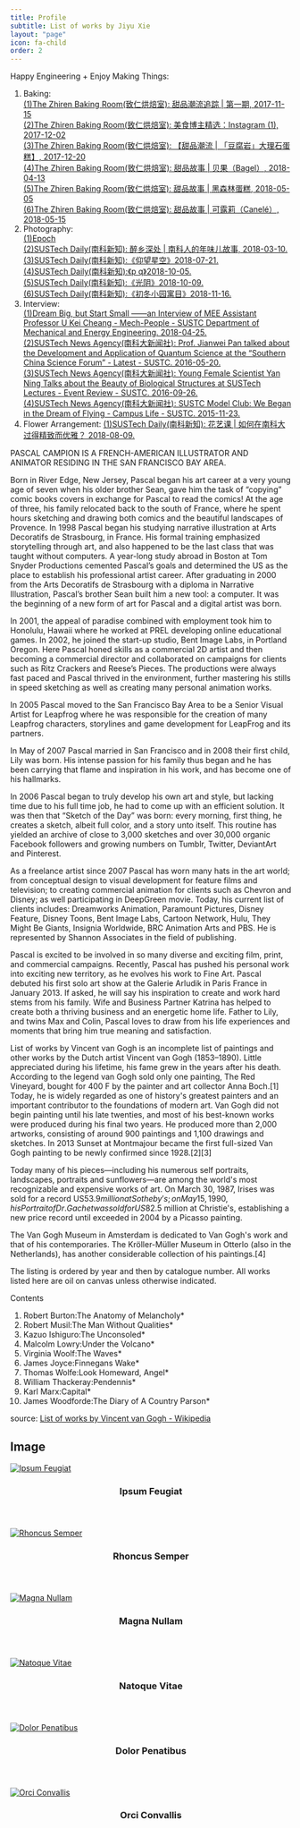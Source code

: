```yaml
---
title: Profile
subtitle: List of works by Jiyu Xie
layout: "page"
icon: fa-child
order: 2
---
```


Happy Engineering + Enjoy Making Things:

<!-- PASCAL CAMPION -->

1. Baking: <br/>
[(1)The Zhiren Baking Room(致仁烘焙室): 甜品潮流追踪 | 第一期, 2017-11-15](
https://mp.weixin.qq.com/s?__biz=MzUxNzQ0MTc0Mg==&mid=2247483695&idx=1&sn=17b546989fa409a55026984494097bd9&chksm=f999508eceeed9981c6d234a2ea846ae81bb832c439d87cd25703dce91bd1ce0a2d2d8e114a6&mpshare=1&scene=23&srcid=1124GVLwQmfOc10huVFEhxEj#rd) <br/> 
[(2)The Zhiren Baking Room(致仁烘焙室): 美食博主精选：Instagram (1), 2017-12-02](
https://mp.weixin.qq.com/s?__biz=MzUxNzQ0MTc0Mg==&mid=2247483695&idx=1&sn=17b546989fa409a55026984494097bd9&chksm=f999508eceeed9981c6d234a2ea846ae81bb832c439d87cd25703dce91bd1ce0a2d2d8e114a6&mpshare=1&scene=23&srcid=1124GVLwQmfOc10huVFEhxEj#rd) <br/> 
[(3)The Zhiren Baking Room(致仁烘焙室): 【甜品潮流 | 「豆腐岩」大理石蛋糕】, 2017-12-20](
https://mp.weixin.qq.com/s?__biz=MzUxNzQ0MTc0Mg==&mid=2247483728&idx=1&sn=8844f15a93cfc82466b14b54dfa792ce&chksm=f99950f1ceeed9e730e52121afe5b606c4073b1cc84ca3710730b0a04027ceb28b3924b2dd34&mpshare=1&scene=23&srcid=11243PKD5A4ViyRhftddzpUf#rd) <br/> 
[(4)The Zhiren Baking Room(致仁烘焙室): 甜品故事 | 贝果（Bagel）, 2018-04-13](
https://mp.weixin.qq.com/s?__biz=MzUxNzQ0MTc0Mg==&mid=2247483770&idx=1&sn=ccdf80137f99d18e6de68534d28cd4ad&chksm=f99950dbceeed9cd3de857c26cd1b22c40d35ece2f81feb8d9f48243a30159e210f8990fcee5&mpshare=1&scene=23&srcid=1124qcmPHmMTArBfjdMLKZHH#rd) <br/> 
[(5)The Zhiren Baking Room(致仁烘焙室): 甜品故事 | 黑森林蛋糕, 2018-05-05](
https://mp.weixin.qq.com/s?__biz=MzUxNzQ0MTc0Mg==&mid=2247483808&idx=1&sn=627e9afbcdaf555b134784044160e667&chksm=f9995001ceeed9176149f1d0607e1e7f851e14193107746361ddc1a8dbc84800f6d342ca7d8e&mpshare=1&scene=23&srcid=1124CgC2wsJz6KfQN9NipQqV#rd) <br/> 
[(6)The Zhiren Baking Room(致仁烘焙室): 甜品故事 | 可露莉（Canelé）, 2018-05-15](
https://mp.weixin.qq.com/s?__biz=MzUxNzQ0MTc0Mg==&mid=2247483825&idx=1&sn=653eaa0bdcbd5f64e20c91be23e66022&chksm=f9995010ceeed906fa79e691856bda8fc16e43ad21ce76a8768c7c6d3cb6e5941ff39775fdd2&mpshare=1&scene=23&srcid=1124sJVvXFk1eB4FnO9bEDnB#rd) <br/> 
2. Photography: <br/>
[(1)Epoch](https://jiyu-xie.github.io/Portfolio/) <br/> 
[(2)SUSTech Daily(南科新知): 醉乡深处 | 南科人的年味儿故事, 2018-03-10.](https://mp.weixin.qq.com/s?__biz=MzIzMzMyNDY4NA==&mid=2247485182&idx=1&sn=12d0959bc5fd6a52eb56cd08bc0d9b0a&chksm=e8862f1ddff1a60bde8ab3257e83d5cae32124a3fe90bc7cb5c30454efe6b1f0f24039a739cf&mpshare=1&scene=23&srcid=1007XoqfEVPy2zycsKQ2h2lH#rd) <br/> 
[(3)SUSTech Daily(南科新知):《仰望星空》2018-07-21.](
https://mp.weixin.qq.com/s?t=pages/image_detail&scene=23&__biz=MzIzMzMyNDY4NA==&mid=2247485737&idx=1&sn=b26abd8b24fca2ed6d1efe0e72b15a7f#wechat_redirect) <br/>
[(4)SUSTech Daily(南科新知):《p q》2018-10-05.](
https://mp.weixin.qq.com/s?__biz=MzIzMzMyNDY4NA==&mid=2247486134&idx=2&sn=2e1f314eef9f8b04ea04a2f4afcbe5de&chksm=e8862355dff1aa43d0d2383c05c935f0213ef1c3e941ec8fad865f3f8c07c8be1f4539f96a8d&mpshare=1&scene=23&srcid=1124Kay5njCIGDvAYMEwAmxO#rd) <br/>
[(5)SUSTech Daily(南科新知):《光阴》2018-10-09.](
https://mp.weixin.qq.com/s?__biz=MzIzMzMyNDY4NA==&mid=2247486166&idx=2&sn=4cb8a73bb95ce95c17a67916cbafbe43&chksm=e8862335dff1aa230700cc9cbb22c9f6e9ccd09687d26017c76f419deccba125fe876f069ec7&mpshare=1&scene=23&srcid=1124GIPoFknIMVewNgZSmFTW#rd) <br/> 
[(6)SUSTech Daily(南科新知):《初冬小园寓目》2018-11-16.](
https://mp.weixin.qq.com/s?__biz=MzIzMzMyNDY4NA==&mid=2247486359&idx=3&sn=796e813d5b2e7070a3178427df2b477b&chksm=e8862274dff1ab62f91c5cf3eae49ef1833807e393c9ee07d20d6f1ec9f09ef2adbecc7f38a1&mpshare=1&scene=23&srcid=1124rJT4QXCu6jcBsT4T4HZM#rd) <br/> 
3. Interview: <br/>
[(1)Dream Big, but Start Small ——an Interview of MEE Assistant Professor U Kei Cheang - Mech-People - SUSTC Department of Mechanical and Energy Engineering. 2018-04-25.](http://mee.sustc.edu.cn/2018/spotlight_0425/609.html) <br/>
[(2)SUSTech News Agency(南科大新闻社): Prof. Jianwei Pan talked about the Development and Application of Quantum Science at the “Southern China Science Forum” - Latest - SUSTC. 2016-05-20.](http://www.sustc.edu.cn/en/news_events_1_1/1340) <br/> 
[(3)SUSTech News Agency(南科大新闻社): Young Female Scientist Yan Ning Talks about the Beauty of Biological Structures at SUSTech Lectures - Event Review - SUSTC. 2016-09-26.](http://www.sustc.edu.cn/en/research_jiaoliu/1680) <br/>
[(4)SUSTech News Agency(南科大新闻社): SUSTC Model Club: We Began in the Dream of Flying - Campus Life - SUSTC. 2015-11-23.](http://www.sustc.edu.cn/en/news_events_1_3/1027) <br/>
4. Flower Arrangement:
[(1)SUSTech Daily(南科新知): 花艺课 | 如何在南科大过得精致而优雅？ 2018-08-09.](
https://mp.weixin.qq.com/s?__biz=MzIzMzMyNDY4NA==&mid=2247485824&idx=1&sn=b8dc799fc0ec6f32563271e07d9544f3&chksm=e8862063dff1a9755ff1a865974e0961e0245433e299c9ad74af377ddc2bbf3904103e4d3e5a&mpshare=1&scene=23&srcid=1124UyghF5F1IteC2rG8fCOB#rd) <br/>

PASCAL CAMPION IS A FRENCH-AMERICAN ILLUSTRATOR AND ANIMATOR RESIDING IN THE SAN FRANCISCO BAY AREA.

Born in River Edge, New Jersey, Pascal began his art career at a very young age of seven when his older brother Sean, gave him the task of “copying” comic books covers in exchange for Pascal to read the comics!  At the age of three, his family relocated back to the south of France, where he spent hours sketching and drawing both comics and the beautiful landscapes of Provence.  In 1998 Pascal began his studying narrative illustration at Arts Decoratifs de Strasbourg, in France.  His formal training emphasized storytelling through art, and also happened to be the last class that was taught without computers.  A year-long study abroad in Boston at Tom Snyder Productions cemented Pascal’s goals and determined the US as the place to establish his professional artist career. After graduating in 2000 from the Arts Decoratifs de Strasbourg with a diploma in Narrative Illustration, Pascal’s brother Sean built him a new tool: a computer. It was the beginning of a new form of art for Pascal and a digital artist was born.

In 2001, the appeal of paradise combined with employment took him to Honolulu, Hawaii where he worked at PREL developing online educational games. In 2002, he joined the start-up studio, Bent Image Labs, in Portland Oregon.  Here Pascal honed skills as a commercial 2D artist and then becoming a commercial director and collaborated on campaigns for clients such as Ritz Crackers and Reese’s Pieces.  The productions were always fast paced and Pascal thrived in the environment, further mastering his stills in speed sketching as well as creating many personal animation works.

In 2005 Pascal moved to the San Francisco Bay Area to be a Senior Visual Artist for Leapfrog where he was responsible for the creation of many Leapfrog characters, storylines and game development for LeapFrog and its partners.

In May of 2007 Pascal married in San Francisco and in 2008 their first child, Lily was born. His intense passion for his family thus began and he has been carrying that flame and inspiration in his work, and has become one of his hallmarks.

In 2006 Pascal began to truly develop his own art and style, but lacking time due to his full time job, he had to come up with an efficient solution.  It was then that “Sketch of the Day” was born: every morning, first thing, he creates a sketch, albeit full color, and a story unto itself. This routine has yielded an archive of close to 3,000 sketches and over 30,000 organic Facebook followers and growing numbers on Tumblr, Twitter, DeviantArt and Pinterest.

As a freelance artist since 2007 Pascal has worn many hats in the art world; from conceptual design to visual development for feature films and television; to creating commercial animation for clients such as Chevron and Disney; as well participating in DeepGreen movie. Today, his current list of clients includes: Dreamworks Animation, Paramount Pictures, Disney Feature, Disney Toons, Bent Image Labs, Cartoon Network, Hulu, They Might Be Giants, Insignia Worldwide, BRC Animation Arts and PBS.  He is represented by Shannon Associates in the field of publishing.

Pascal is excited to be involved in so many diverse and exciting film, print, and commercial campaigns. Recently, Pascal has pushed his personal work into exciting new territory, as he evolves his work to Fine Art.  Pascal debuted his first solo art show at the Galerie Arludik in Paris France in January 2013.  If asked, he will say his inspiration to create and work hard stems from his family. Wife and Business Partner Katrina has helped to create both a thriving business and an energetic home life. Father to Lily, and twins Max and Colin, Pascal loves to draw from his life experiences and moments that bring him true meaning and satisfaction.

<!-- Vincent van Gogh -->

List of works by Vincent van Gogh is an incomplete list of paintings and other works by the Dutch artist Vincent van Gogh (1853–1890). Little appreciated during his lifetime, his fame grew in the years after his death. According to the legend van Gogh sold only one painting, The Red Vineyard, bought for 400 F by the painter and art collector Anna Boch.[1] Today, he is widely regarded as one of history's greatest painters and an important contributor to the foundations of modern art. Van Gogh did not begin painting until his late twenties, and most of his best-known works were produced during his final two years. He produced more than 2,000 artworks, consisting of around 900 paintings and 1,100 drawings and sketches. In 2013 Sunset at Montmajour became the first full-sized Van Gogh painting to be newly confirmed since 1928.[2][3]

Today many of his pieces—including his numerous self portraits, landscapes, portraits and sunflowers—are among the world's most recognizable and expensive works of art. On March 30, 1987, Irises was sold for a record US$53.9 million at Sotheby's; on May 15, 1990, his Portrait of Dr. Gachet was sold for US$82.5 million at Christie's, establishing a new price record until exceeded in 2004 by a Picasso painting.

The Van Gogh Museum in Amsterdam is dedicated to Van Gogh's work and that of his contemporaries. The Kröller-Müller Museum in Otterlo (also in the Netherlands), has another considerable collection of his paintings.[4]

The listing is ordered by year and then by catalogue number. All works listed here are oil on canvas unless otherwise indicated.

Contents
1. Robert Burton:The Anatomy of Melancholy*
2. Robert Musil:The Man Without Qualities*
3. Kazuo Ishiguro:The Unconsoled*
4. Malcolm Lowry:Under the Volcano*
5. Virginia Woolf:The Waves*
6. James Joyce:Finnegans Wake*
7. Thomas Wolfe:Look Homeward, Angel*
8. William Thackeray:Pendennis*
9. Karl Marx:Capital*
10. James Woodforde:The Diary of A Country Parson*

source: [List of works by Vincent van Gogh - Wikipedia](https://en.wikipedia.org/wiki/List_of_works_by_Vincent_van_Gogh)

<!-- PASCAL CAMPION -->

<!-- Image -->
<h2>Image</h2>

<div class="row">
    <div class="4u 12u$(mobile)">
      <div class="item">
        <a href="#" class="image fit"><img src="{{ 'assets/images/fulls/pic02.jpg' | relative_url }}" alt="Ipsum Feugiat" /></a>
        <header>
          <h3>Ipsum Feugiat</h3>
        </header>
      </div>
      <div class="item">
        <a href="#" class="image fit"><img src="{{ 'assets/images/fulls/pic03.jpg' | relative_url }}" alt="Rhoncus Semper" /></a>
        <header>
          <h3>Rhoncus Semper</h3>
        </header>
      </div>
    </div>
    <div class="4u 12u$(mobile)">
      <div class="item">
        <a href="#" class="image fit"><img src="{{ 'assets/images/fulls/pic04.jpg' | relative_url }}" alt="Magna Nullam" /></a>
        <header>
          <h3>Magna Nullam</h3>
        </header>
      </div>
      <div class="item">
        <a href="#" class="image fit"><img src="{{ 'assets/images/fulls/pic05.jpg' | relative_url }}" alt="Natoque Vitae" /></a>
        <header>
          <h3>Natoque Vitae</h3>
        </header>
      </div>
    </div>
    <div class="4u$ 12u$(mobile)">
      <div class="item">
        <a href="#" class="image fit"><img src="{{ 'assets/images/fulls/pic06.jpg' | relative_url }}" alt="Dolor Penatibus" /></a>
        <header>
          <h3>Dolor Penatibus</h3>
        </header>
      </div>
      <div class="item">
        <a href="#" class="image fit"><img src="{{ 'assets/images/fulls/pic07.jpg' | relative_url }}" alt="Orci Convallis" /></a>
        <header>
          <h3>Orci Convallis</h3>
        </header>
      </div>
    </div>
  </div>